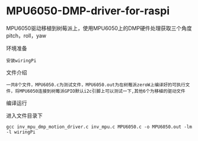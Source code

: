 # MPU6050-DMP-driver-for-raspi
MPU6050驱动移植到树莓派上，使用MPU6050上的DMP硬件处理获取三个角度pitch，roll，yaw

环境准备

    安装wiringPi

文件介绍 

    一共8个文件，MPU6050.c为测试文件，MPU6050.out为在树莓派zeroW上编译好的可执行文件，将MPU6050连接到树莓派GPIO默认i2c引脚上可以测试一下,其他6个为移植的驱动文件

编译运行

   进入文件目录下
  
    gcc inv_mpu_dmp_motion_driver.c inv_mpu.c MPU6050.c -o MPU6050.out -lm -l wiringPi
